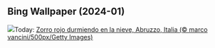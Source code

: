 ## Bing Wallpaper (2024-01)
![](https://www.bing.com/th?id=OHR.SleepingFox_ES-ES8416762367_UHD.jpg&w=1000)Today: [Zorro rojo durmiendo en la nieve, Abruzzo, Italia (© marco vancini/500px/Getty Images)](https://www.bing.com/th?id=OHR.SleepingFox_ES-ES8416762367_UHD.jpg)
